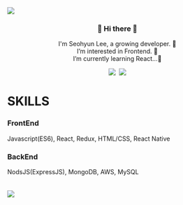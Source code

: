 
<img src="https://capsule-render.vercel.app/api?type=Waving&color=timeGradient&height=250&section=header&text=WELCOME🌷&fontSize=70" />
<h3 align="center"> 👋 Hi there 👋 </h3>
<p align="center">
I'm Seohyun Lee, a growing developer. 🌱 <br>
I’m interested in Frontend. 👀 <br>
I’m currently learning React...💫<br>
</p>


<p align="center">
  <a href="https://velog.io/@mlsh1112"><img src="https://img.shields.io/badge/Tech%20Blog-11B48A?style=flat-square&logo=Vimeo&logoColor=white&link=https://velog.io/@mlsh1112"/></a>&nbsp
  <a href="mailto:mlsh1112@ajou.ac.kr"><img src="https://img.shields.io/badge/Gmail-d14836?style=flat-square&logo=Gmail&logoColor=white&link=mailto:mlsh1112@ajou.ac.kr"/></a>
  
  
  
  
<h1>SKILLS</h1>
<h3>FrontEnd</h3>
Javascript(ES6), React, Redux, HTML/CSS, React Native
<h3>BackEnd</h3>
NodsJS(ExpressJS), MongoDB, AWS, MySQL<br/><br/><br/>
<a href="https://hits.seeyoufarm.com"><img src="https://hits.seeyoufarm.com/api/count/incr/badge.svg?url=https%3A%2F%2Fgithub.com%2Fmlsh1112%2Fhit-counter&count_bg=%23FFE074&title_bg=%23555555&icon=github.svg&icon_color=%23E7E7E7&title=hits&edge_flat=false"/></a>
  
<!---
mlsh1112/mlsh1112 is a ✨ special ✨ repository because its `README.md` (this file) appears on your GitHub profile.
You can click the Preview link to take a look at your changes.
--->
